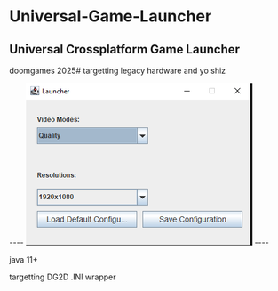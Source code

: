 # Universal-Game-Launcher
Universal Crossplatform Game Launcher
----
<p>doomgames 2025# targetting legacy hardware and yo shiz</p>
----
<img src="image.png"></img>
----
<p>java 11+</p>
<p>targetting DG2D .INI wrapper</p>
